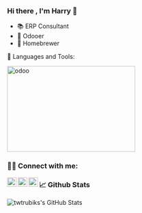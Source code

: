 ### Hi there , I'm Harry 👋

- :books: ERP Consultant
- :purple_heart: Odooer
- :beer: Homebrewer

:checkered_flag: Languages and Tools:

<img src="https://odoocdn.com/openerp_website/static/src/img/assets/svg/odoo_community_member_rgb.svg" width = "300" height = "200" alt="odoo" align=center />

### 🙋‍♂️ Connect with me:

[<img align="left" alt="twtrubiks | YouTube" width="22px" src="https://cdn.jsdelivr.net/npm/simple-icons@v3/icons/youtube.svg" />][youtube]
[<img align="left" alt="twtrubiks | LinkedIn" width="22px" src="https://cdn.jsdelivr.net/npm/simple-icons@v3/icons/linkedin.svg" />][linkedin]
[<img align="left" alt="twtrubiks | Gmail" width="22px" src="https://cdn.jsdelivr.net/npm/simple-icons@v3/icons/gmail.svg" />][gmail]



### 📈 Github Stats

<p align="left">
  <img align="left" alt="twtrubiks's GitHub Stats" src="https://github-readme-stats.vercel.app/api?username=ksharry&show_icons=true&hide_border=true" />
</p>

[youtube]: https://www.youtube.com/channel/UCFn6F8NOS8MTDP4ZSb_ppUA
[linkedin]: https://www.linkedin.com/in/harry-chang-01b626107/
[gmail]: mailto:ksharry1025@gmail.com
